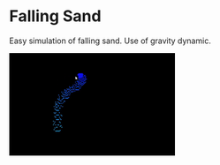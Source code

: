 # Falling Sand

Easy simulation of falling sand. Use of gravity dynamic.

<div style='display:flex; width:300px; justify-content: center;'>
    <img src='assets\Falling_sand.gif'>
</div>